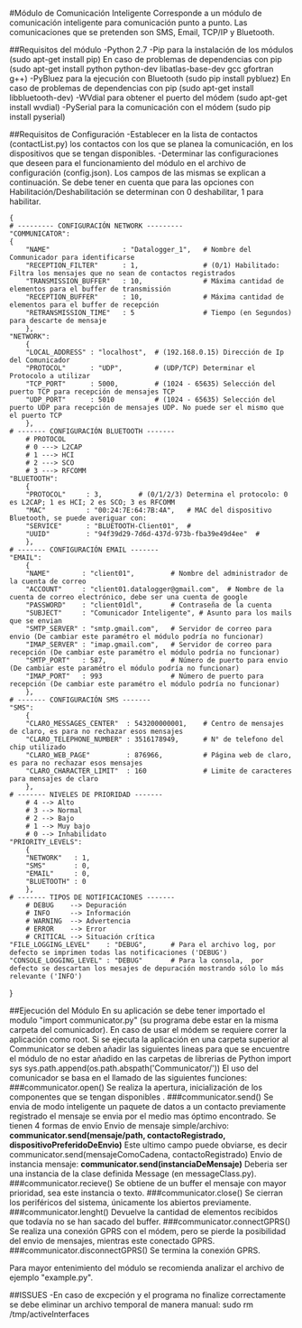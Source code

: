 #Módulo de Comunicación Inteligente
Corresponde a un módulo de comunicación inteligente para comunicación punto a punto. Las comunicaciones que se pretenden son SMS, Email, TCP/IP y Bluetooth.

##Requisitos del módulo
	-Python 2.7
	-Pip para la instalación de los módulos (sudo apt-get install pip)
		En caso de problemas de dependencias con pip (sudo apt-get install python python-dev libatlas-base-dev gcc gfortran g++)
	-PyBluez para la ejecución con Bluetooth (sudo pip install pybluez)
		En caso de problemas de dependencias con pip (sudo apt-get install libbluetooth-dev)
	-WVdial para obtener el puerto del módem (sudo apt-get install wvdial)
	-PySerial para la comunicación con el módem (sudo pip install pyserial)

##Requisitos de Configuración
	-Establecer en la lista de contactos (contactList.py) los contactos con los que se planea la comunicación, en los dispositivos que se tengan disponibles.
	-Determinar las configuraciones que deseen para el funcionamiento del módulo en el archivo de configuración (config.json). Los campos de las mismas se explican a continuación. Se debe tener en cuenta que para las opciones con Habilitación/Deshabilitación se determinan con 0 deshabilitar, 1 para habilitar.
	
	{
	# --------- CONFIGURACIÓN NETWORK ---------
	"COMMUNICATOR":
	{
		"NAME"					: "Datalogger_1", 	# Nombre del Communicador para identificarse
		"RECEPTION_FILTER"		: 1,				# (0/1) Habilitado: Filtra los mensajes que no sean de contactos registrados
		"TRANSMISSION_BUFFER" 	: 10,				# Máxima cantidad de elementos para el buffer de transmissión
		"RECEPTION_BUFFER" 		: 10,				# Máxima cantidad de elementos para el buffer de recepción
		"RETRANSMISSION_TIME" 	: 5					# Tiempo (en Segundos) para descarte de mensaje
		},
	"NETWORK":
		{
		"LOCAL_ADDRESS" : "localhost", 	# (192.168.0.15) Dirección de Ip del Comunicador
		"PROTOCOL"      : "UDP",		# (UDP/TCP) Determinar el Protocolo a utilizar
		"TCP_PORT"      : 5000,			# (1024 - 65635) Selección del puerto TCP para recepción de mensajes TCP
		"UDP_PORT"      : 5010			# (1024 - 65635) Selección del puerto UDP para recepción de mensajes UDP. No puede ser el mismo que el puerto TCP
	 	},
	# ------- CONFIGURACIÓN BLUETOOTH -------
		# PROTOCOL
		# 0 ---> L2CAP
		# 1 ---> HCI
		# 2 ---> SCO
		# 3 ---> RFCOMM
	"BLUETOOTH":
		{
		"PROTOCOL"     : 3,			# (0/1/2/3) Determina el protocolo: 0 es L2CAP; 1 es HCI; 2 es SCO; 3 es RFCOMM
		"MAC"          : "00:24:7E:64:7B:4A",	# MAC del dispositivo Bluetooth, se puede averiguar con: 
		"SERVICE"      : "BLUETOOTH-Client01",  # 
		"UUID"         : "94f39d29-7d6d-437d-973b-fba39e49d4ee"  #
		},
	# ------- CONFIGURACIÓN EMAIL -------
	"EMAIL":
		{
		"NAME"        : "client01",			# Nombre del administrador de la cuenta de correo
		"ACCOUNT"     : "client01.datalogger@gmail.com",  # Nombre de la cuenta de correo electrónico, debe ser una cuenta de google
		"PASSWORD"    : "client01dl",		# Contraseña de la cuenta
		"SUBJECT"	  : "Comunicador Inteligente", # Asunto para los mails que se envian
		"SMTP_SERVER" : "smtp.gmail.com",	# Servidor de correo para envio (De cambiar este paramétro el módulo podría no funcionar)
		"IMAP_SERVER" : "imap.gmail.com",	# Servidor de correo para recepción (De cambiar este paramétro el módulo podría no funcionar)
		"SMTP_PORT"   : 587,				# Número de puerto para envio (De cambiar este paramétro el módulo podría no funcionar)
		"IMAP_PORT"   : 993					# Número de puerto para recepción (De cambiar este paramétro el módulo podría no funcionar)
		},
	# ------- CONFIGURACIÓN SMS -------
	"SMS":
		{
		"CLARO_MESSAGES_CENTER"  : 543200000001,  	# Centro de mensajes de claro, es para no rechazar esos mensajes
		"CLARO_TELEPHONE_NUMBER" : 3516178949,  	# N° de telefono del chip utilizado   
		"CLARO_WEB_PAGE"         : 876966,			# Página web de claro, es para no rechazar esos mensajes
		"CLARO_CHARACTER_LIMIT"  : 160 				# Limite de caracteres para mensajes de claro
		},
	# ------- NIVELES DE PRIORIDAD -------
		# 4 --> Alto
		# 3 --> Normal
		# 2 --> Bajo
		# 1 --> Muy bajo
		# 0 --> Inhabilidato
	"PRIORITY_LEVELS":
		{
		"NETWORK"   : 1,
		"SMS"       : 0,
		"EMAIL"     : 0,
		"BLUETOOTH" : 0
		},
	# ------- TIPOS DE NOTIFICACIONES -------
		# DEBUG    --> Depuración
		# INFO     --> Información
		# WARNING  --> Advertencia
		# ERROR    --> Error
		# CRITICAL --> Situación crítica
	"FILE_LOGGING_LEVEL"    : "DEBUG",		# Para el archivo log, por defecto se imprimen todas las notificaciones ('DEBUG')
	"CONSOLE_LOGGING_LEVEL" : "DEBUG"		# Para la consola,  por defecto se descartan los mesajes de depuración mostrando sólo lo más relevante ('INFO')
}

##Ejecución del Módulo
En su aplicación se debe tener importado el modulo "import communicator.py" (su programa debe estar en la misma carpeta del comunicador). En caso de usar el módem se requiere correr la aplicación como root. 
Si se ejecuta la aplicación en una carpeta superior al Communicator se deben añadir las siguientes lineas para que se encuentre el módulo de no estar añadido en las carpetas de librerias de Python
	import sys
	sys.path.append(os.path.abspath('Communicator/'))
El uso del comunicador se basa en el llamado de las siguientes funciones:
###communicator.open()
	Se realiza la apertura, inicialización de los componentes que se tengan disponibles	.
###communicator.send()
	Se envia de modo inteligente un paquete de datos a un contacto previamente registrado el mensaje se envia por el medio mas óptimo encontrado. Se tienen 4 formas de envio
	Envio de mensaje simple/archivo: **communicator.send(mensaje/path, contactoRegistrado, dispositivoPreferidoDeEnvio)**
		Este ultimo campo puede obviarse, es decir communicator.send(mensajeComoCadena, contactoRegistrado)
	Envio de instancia mensaje: **communicator.send(instanciaDeMensaje)**
		Deberia ser una instancia de la clase definida Message (en messageClass.py).
###communicator.recieve()
	Se obtiene de un buffer el mensaje con mayor prioridad, sea este instancia o texto.
###communicator.close()
	Se cierran los periféricos del sistema, únicamente los abiertos previamente.
###communicator.lenght()
	Devuelve la cantidad de elementos recibidos que todavía no se han sacado del buffer.
###communicator.connectGPRS()
	Se realiza una conexión GPRS con el módem, pero se pierde la posibilidad del envio de mensajes, mientras este conectado GPRS.
###communicator.disconnectGPRS()
	Se termina la conexión GPRS.

Para mayor entenimiento del módulo se recomienda analizar el archivo de ejemplo "example.py".

##ISSUES
	-En caso de excpeción y el programa no finalize correctamente se debe eliminar un archivo temporal de manera manual: sudo rm /tmp/activeInterfaces 
